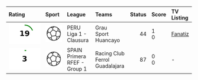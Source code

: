 | Rating                                                                                                                                 | Sport                                                                                                        | League                          | Teams                             |   Status | Score   | TV Listing                                               |
|:---------------------------------------------------------------------------------------------------------------------------------------|:-------------------------------------------------------------------------------------------------------------|:--------------------------------|:----------------------------------|---------:|:--------|:---------------------------------------------------------|
| <img src="https://raw.githubusercontent.com/BlakeDuncan25/Donut-SVG-Ratings/bac4e4a278175106499642192132b1786a9aec38/19.svg" alt="19"> | <img src="https://raw.githubusercontent.com/BlakeDuncan25/Donut-SVG-Ratings/master/soccer.png" alt="Soccer"> | PERU<br>Liga 1 - Clausura       | Grau<br>Sport Huancayo            |       44 | 1<br>0  | <a href="https://watch.fanatiz.com/channels">Fanatiz</a> |
| <img src="https://raw.githubusercontent.com/BlakeDuncan25/Donut-SVG-Ratings/bac4e4a278175106499642192132b1786a9aec38/3.svg" alt="3">   | <img src="https://raw.githubusercontent.com/BlakeDuncan25/Donut-SVG-Ratings/master/soccer.png" alt="Soccer"> | SPAIN<br>Primera RFEF - Group 1 | Racing Club Ferrol<br>Guadalajara |       87 | 0<br>0  | -                                                        |